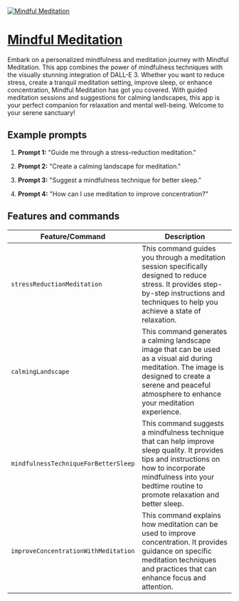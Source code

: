 [![Mindful Meditation](https://files.oaiusercontent.com/file-lOlDIS7iXCXIriayfAr7ZKGg?se=2123-10-17T16%3A14%3A10Z&sp=r&sv=2021-08-06&sr=b&rscc=max-age%3D31536000%2C%20immutable&rscd=attachment%3B%20filename%3Ddc7007b3-d16d-4180-b091-1ce8f7b5f51c.png&sig=JG/n3Cm%2BB88CkmpKOVXcUTI8ACwGD5IaRS6pWtWsQf0%3D)](https://chat.openai.com/g/g-CdzT77Cpi-mindful-meditation)

# [Mindful Meditation](https://chat.openai.com/g/g-CdzT77Cpi-mindful-meditation)

Embark on a personalized mindfulness and meditation journey with Mindful Meditation. This app combines the power of mindfulness techniques with the visually stunning integration of DALL-E 3. Whether you want to reduce stress, create a tranquil meditation setting, improve sleep, or enhance concentration, Mindful Meditation has got you covered. With guided meditation sessions and suggestions for calming landscapes, this app is your perfect companion for relaxation and mental well-being. Welcome to your serene sanctuary!

## Example prompts

1. **Prompt 1:** "Guide me through a stress-reduction meditation."

2. **Prompt 2:** "Create a calming landscape for meditation."

3. **Prompt 3:** "Suggest a mindfulness technique for better sleep."

4. **Prompt 4:** "How can I use meditation to improve concentration?"


## Features and commands

| Feature/Command | Description |
| --- | --- |
| `stressReductionMeditation` | This command guides you through a meditation session specifically designed to reduce stress. It provides step-by-step instructions and techniques to help you achieve a state of relaxation. |
| `calmingLandscape` | This command generates a calming landscape image that can be used as a visual aid during meditation. The image is designed to create a serene and peaceful atmosphere to enhance your meditation experience. |
| `mindfulnessTechniqueForBetterSleep` | This command suggests a mindfulness technique that can help improve sleep quality. It provides tips and instructions on how to incorporate mindfulness into your bedtime routine to promote relaxation and better sleep. |
| `improveConcentrationWithMeditation` | This command explains how meditation can be used to improve concentration. It provides guidance on specific meditation techniques and practices that can enhance focus and attention. |